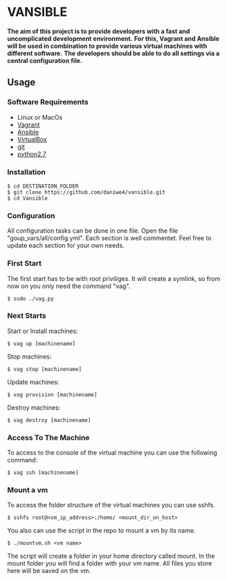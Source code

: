 
# VANSIBLE
**The aim of this project is to provide developers with a fast and uncomplicated development environment.**
**For this, Vagrant and Ansible will be used in combination to provide various virtual machines with different software.**
**The developers should be able to do all settings via a central configuration file.**

## Usage
### Software Requirements
* Linux or MacOs
* [Vagrant]
* [Ansible]
* [VirtualBox]
* [git]
* [python2.7]

### Installation
```
$ cd DESTINATION_FOLDER
$ git clone https://github.com/daniwe4/vansible.git
$ cd Vansible
```
### Configuration
All configuration tasks can be done in one file. Open the file "goup_vars/all/config.yml".
Each section is well commentet. Feel free to update each section for your own needs.

### First Start
The first start has to be with root priviliges. It will create a symlink, so from now on you only need the command "vag".
```
$ sudo ./vag.py
```

### Next Starts
Start or Install machines:
```
$ vag up [machinename]
```
Stop machines:
````
$ vag stop [machinename]
````
Update machines:
````
$ vag provision [machinename]
````
Destroy machines:
````
$ vag destroy [machinename]
````

### Access To The Machine

To access to the console of the virtual machine you can use the following command:
````
$ vag ssh [machinename]
````

### Mount a vm
To access the folder structure of the virtual machines you can use sshfs.

````
$ sshfs root@<vm_ip_address>:/home/ <mount_dir_on_host>
````

You also can use the script in the repo to mount a vm by its name.
````
$ ./mountvm.sh <vm name>
````

The script will create a folder in your home directory called mount. In the mount folder you will find a folder with your vm name. All files you store here will be saved on the vm.

[//]: # (These are reference links used in the body of this note and get stripped out when the markdown processor does its job. There is no need to format nicely because it shouldn't be seen. Thanks SO - http://stackoverflow.com/questions/4823468/store-comments-in-markdown-syntax)

   [Vagrant]: <https://www.vagrantup.com/>
   [Ansible]: <https://www.ansible.com/>
   [VirtualBox]: <https://www.virtualbox.org/>
   [git]: <https://git-scm.com/>
   [python2.7]: <https://www.python.org/downloads/release/python-2713/>
